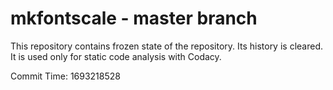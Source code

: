 # mkfontscale - master branch

This repository contains frozen state of the repository.
Its history is cleared. It is used only for static code
analysis with Codacy.

Commit Time: 1693218528
